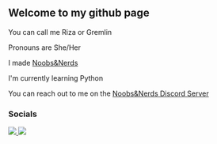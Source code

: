 ## Welcome to my github page

You can call me Riza or Gremlin

Pronouns are She/Her

I made [Noobs&Nerds](https://noobsandnerds.net/about/)

I'm currently learning Python

You can reach out to me on the [Noobs&Nerds Discord Server](https://discord.com/invite/Rk9EuJkZ7z)

### Socials

<a href="https://discord.gg/Rk9EuJkZ7z">
  <img src="https://dcbadge.vercel.app/api/server/Rk9EuJkZ7z" />
</a>

<a href="https://www.youtube.com/channel/@Gremlin982">
  <img src="https://img.shields.io/badge/YouTube-%23FF0000.svg?style=for-the-badge&logo=YouTube&logoColor=white" />
</a>

